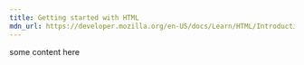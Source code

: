 ```yaml
---
title: Getting started with HTML
mdn_url: https://developer.mozilla.org/en-US/docs/Learn/HTML/Introduction_to_HTML/Getting_started
---
```

some content here
